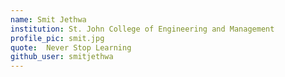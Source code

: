 ```yaml
---
name: Smit Jethwa
institution: St. John College of Engineering and Management
profile_pic: smit.jpg
quote:  Never Stop Learning
github_user: smitjethwa
---
```

